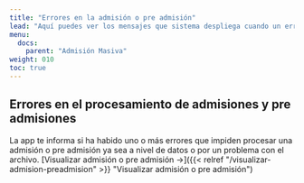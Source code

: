 ```yaml
---
title: "Errores en la admisión o pre admisión"
lead: "Aquí puedes ver los mensajes que sistema despliega cuando un error obstaculiza una Admisión o Pre admisión."
menu:
  docs:
    parent: "Admisión Masiva"
weight: 010
toc: true
---
```


## Errores en el procesamiento de admisiones y pre admisiones

La app te informa si ha habido uno o más errores que impiden procesar una admisión o pre admisión ya sea a nivel de datos o por un problema con el archivo. [Visualizar admisión o pre admisión →]({{< relref "/visualizar-admision-preadmision" >}} "Visualizar admisión o pre admisión")

